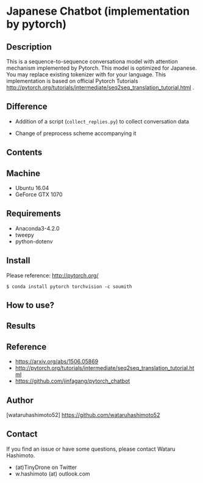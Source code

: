 # Japanese Chatbot (implementation by pytorch)

## Description
This is a sequence-to-sequence conversationa model with attention mechanism implemented by Pytorch. This model is optimized for Japanese. You may replace existing tokenizer with for your language. This implementation is based on official Pytorch Tutorials http://pytorch.org/tutorials/intermediate/seq2seq_translation_tutorial.html .

## Difference
* Addition of a script (`collect_replies.py`) to collect conversation data  

* Change of preprocess scheme accompanying it  

## Contents

## Machine
* Ubuntu 16.04  
* GeForce GTX 1070

## Requirements
* Anaconda3-4.2.0  
* tweepy  
* python-dotenv  

## Install
Please reference: http://pytorch.org/  

```
$ conda install pytorch torchvision -c soumith
```

## How to use?

## Results

## Reference

* https://arxiv.org/abs/1506.05869  
* http://pytorch.org/tutorials/intermediate/seq2seq_translation_tutorial.html   
* https://github.com/jinfagang/pytorch_chatbot  

## Author

[wataruhashimoto52] https://github.com/wataruhashimoto52 

## Contact
If you find an issue or have some questions, please contact Wataru Hashimoto.
- (at)TinyDrone on Twitter
- w.hashimoto (at) outlook.com
